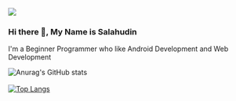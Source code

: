 ![](https://komarev.com/ghpvc/?username=Salahudin-cloud&color=orange&style=for-the-badge)
### Hi there 👋, My Name is Salahudin
I'm a Beginner Programmer who like  Android Development and Web Development
<br>

![Anurag's GitHub stats](https://github-readme-stats.vercel.app/api?username=Salahudin-cloud&show_icons=true&theme=dark) 
<br>
<br>
[![Top Langs](https://github-readme-stats.vercel.app/api/top-langs/?username=Salahudin-cloud&layout=compact)](https://github.com/anuraghazra/github-readme-stats)



